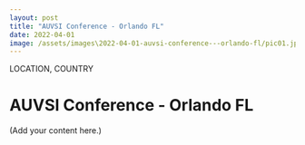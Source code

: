 ```yaml
---
layout: post
title: "AUVSI Conference - Orlando FL"
date: 2022-04-01
image: /assets/images\2022-04-01-auvsi-conference---orlando-fl/pic01.jpg
---
```


<span class="date">LOCATION, COUNTRY</span>

# AUVSI Conference - Orlando FL

(Add your content here.)
